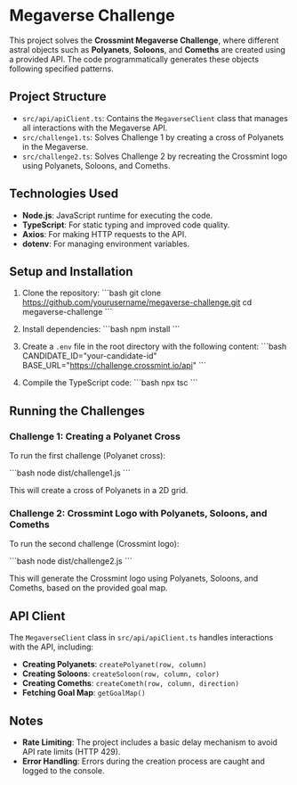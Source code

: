 
# Megaverse Challenge

This project solves the **Crossmint Megaverse Challenge**, where different astral objects such as **Polyanets**, **Soloons**, and **Comeths** are created using a provided API. The code programmatically generates these objects following specified patterns.

## Project Structure

- `src/api/apiClient.ts`: Contains the `MegaverseClient` class that manages all interactions with the Megaverse API.
- `src/challenge1.ts`: Solves Challenge 1 by creating a cross of Polyanets in the Megaverse.
- `src/challenge2.ts`: Solves Challenge 2 by recreating the Crossmint logo using Polyanets, Soloons, and Comeths.

## Technologies Used

- **Node.js**: JavaScript runtime for executing the code.
- **TypeScript**: For static typing and improved code quality.
- **Axios**: For making HTTP requests to the API.
- **dotenv**: For managing environment variables.

## Setup and Installation

1. Clone the repository:
   \`\`\`bash
   git clone https://github.com/yourusername/megaverse-challenge.git
   cd megaverse-challenge
   \`\`\`

2. Install dependencies:
   \`\`\`bash
   npm install
   \`\`\`

3. Create a `.env` file in the root directory with the following content:
   \`\`\`bash
   CANDIDATE_ID="your-candidate-id"
   BASE_URL="https://challenge.crossmint.io/api"
   \`\`\`

4. Compile the TypeScript code:
   \`\`\`bash
   npx tsc
   \`\`\`

## Running the Challenges

### Challenge 1: Creating a Polyanet Cross

To run the first challenge (Polyanet cross):

\`\`\`bash
node dist/challenge1.js
\`\`\`

This will create a cross of Polyanets in a 2D grid.

### Challenge 2: Crossmint Logo with Polyanets, Soloons, and Comeths

To run the second challenge (Crossmint logo):

\`\`\`bash
node dist/challenge2.js
\`\`\`

This will generate the Crossmint logo using Polyanets, Soloons, and Comeths, based on the provided goal map.

## API Client

The `MegaverseClient` class in `src/api/apiClient.ts` handles interactions with the API, including:

- **Creating Polyanets**: `createPolyanet(row, column)`
- **Creating Soloons**: `createSoloon(row, column, color)`
- **Creating Comeths**: `createCometh(row, column, direction)`
- **Fetching Goal Map**: `getGoalMap()`

## Notes

- **Rate Limiting**: The project includes a basic delay mechanism to avoid API rate limits (HTTP 429).
- **Error Handling**: Errors during the creation process are caught and logged to the console.
